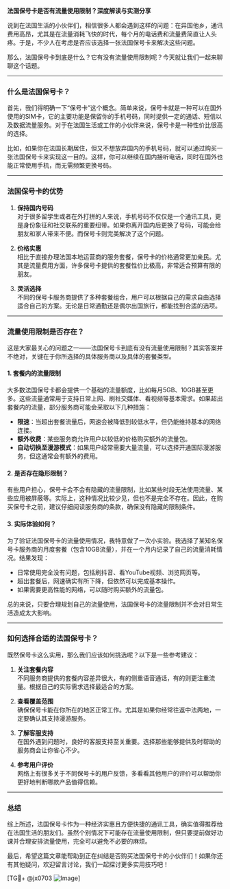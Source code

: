 **法国保号卡是否有流量使用限制？深度解读与实测分享**

说到在法国生活的小伙伴们，相信很多人都会遇到这样的问题：在异国他乡，通讯费用高昂，尤其是在流量消耗飞快的时代，每个月的电话费和流量费简直让人头疼。于是，不少人在考虑是否应该选择一张法国保号卡来解决这些问题。

那么，法国保号卡到底是什么？它有没有流量使用限制呢？今天就让我们一起来聊聊这个话题。

---

### 什么是法国保号卡？

首先，我们得明确一下“保号卡”这个概念。简单来说，保号卡就是一种可以在国外使用的SIM卡，它的主要功能是保留你的手机号码，同时提供一定的通话、短信以及数据流量服务。对于在法国生活或工作的小伙伴来说，保号卡是一种性价比很高的选择。

比如，如果你在法国长期居住，但又不想放弃国内的手机号码，就可以通过购买一张法国保号卡来实现这一目的。这样，你可以继续在国内接听电话，同时在国外也能正常使用手机，而无需频繁更换号码。

---

### 法国保号卡的优势

1. **保持国内号码**  
   对于很多留学生或者在外打拼的人来说，手机号码不仅仅是一个通讯工具，更是身份象征和社交联系的重要纽带。如果你离开国内后更换了号码，可能会给朋友和家人带来不便。而保号卡则完美解决了这个问题。

2. **价格实惠**  
   相比于直接办理法国本地运营商的服务套餐，保号卡的价格通常更加亲民。尤其是流量费用方面，许多保号卡提供的套餐性价比极高，非常适合预算有限的朋友。

3. **灵活选择**  
   不同的保号卡服务商提供了多种套餐组合，用户可以根据自己的需求自由选择适合自己的方案。无论是日常通勤还是偶尔出国旅行，都能找到合适的选项。

---

### 流量使用限制是否存在？

这是大家最关心的问题之一——法国保号卡到底有没有流量使用限制？其实答案并不绝对，关键在于你所选择的具体服务商以及具体的套餐类型。

#### 1. 套餐内的流量限制
大多数法国保号卡都会提供一个基础的流量额度，比如每月5GB、10GB甚至更多。这些流量通常用于支持日常上网、刷社交媒体、看视频等基本需求。如果超出套餐内的流量，部分服务商可能会采取以下几种措施：

- **限速**：当超出套餐流量后，网速会被降低到较低水平，但仍能维持基本的网络连接。
- **额外收费**：某些服务商允许用户以较低的价格购买额外的流量包。
- **自动切换至漫游模式**：如果用户经常需要大量流量，可以选择开通国际漫游服务，但这通常会有额外的费用。

#### 2. 是否存在隐形限制？
有些用户担心，保号卡会不会有隐藏的流量限制，比如某些时段无法使用流量、某些应用被屏蔽等。实际上，这种情况比较少见，但也不是完全不存在。因此，在购买保号卡之前，建议仔细阅读服务商的条款，确保没有隐藏的限制条件。

#### 3. 实际体验如何？
为了验证法国保号卡的流量使用情况，我特意做了一次小实验。我选择了某知名保号卡服务商的月度套餐（包含10GB流量），并在一个月内记录了自己的流量消耗情况。结果发现：

- 日常使用完全没有问题，包括刷抖音、看YouTube视频、浏览网页等。
- 超出套餐后，网速确实有所下降，但依然可以完成基本操作。
- 如果需要更高性能的网络，可以随时购买额外的流量包。

总的来说，只要合理规划自己的流量使用，法国保号卡的流量限制并不会对日常生活造成太大影响。

---

### 如何选择合适的法国保号卡？

既然保号卡这么实用，那么我们应该如何挑选呢？以下是一些参考建议：

1. **关注套餐内容**  
   不同服务商提供的套餐内容差异很大，有的侧重语音通话，有的则更注重流量。根据自己的实际需求选择最适合的方案。

2. **查看覆盖范围**  
   确保保号卡能在你所在的地区正常工作。尤其是如果你经常往返中法两地，一定要确认其支持漫游服务。

3. **了解客服支持**  
   在国外遇到问题时，良好的客服支持至关重要。选择那些能够提供及时帮助的服务商会让你省心不少。

4. **参考用户评价**  
   网络上有很多关于不同保号卡的用户反馈，多看看其他用户的评价可以帮助你更好地判断哪款产品值得信赖。

---

### 总结

综上所述，法国保号卡作为一种经济实惠且方便快捷的通讯工具，确实值得推荐给在法国生活的朋友们。虽然个别情况下可能存在流量使用限制，但只要提前做好功课并合理安排流量使用，完全可以避免不必要的麻烦。

最后，希望这篇文章能帮助到正在纠结是否购买法国保号卡的小伙伴们！如果你还有其他疑问，欢迎留言讨论，我们一起探讨更多实用技巧吧！

[TG💪+ @jx0703 ![Image](https://github.com/user-attachments/assets/dbca1d08-cadb-493c-b0ec-ad6f7a83f270)]